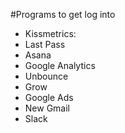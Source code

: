 <!-- TITLE: Marketing -->
<!-- SUBTITLE: New Employee Onboarding-->

#Programs to get log into
* Kissmetrics: 
* Last Pass
* Asana
* Google Analytics
* Unbounce
* Grow
* Google Ads
* New Gmail
* Slack